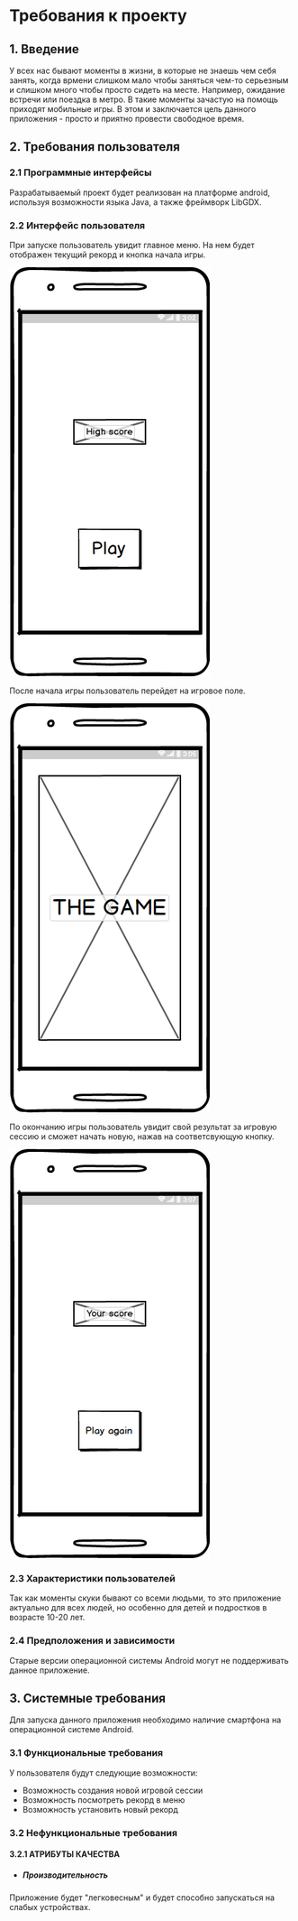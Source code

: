 # Требования к проекту
## 1. Введение
У всех нас бывают моменты в жизни, в которые не знаешь чем себя занять, когда врмени слишком мало чтобы заняться чем-то серьезным и 
слишком много чтобы просто сидеть на месте. Например, ожидание встречи или поездка в метро. В такие моменты зачастую на помощь приходят
мобильные игры. В этом и заключается цель данного приложения - просто и приятно провести свободное время.
## 2. Требования пользователя

### 2.1 Программные интерфейсы
Разрабатываемый проект будет реализован на платформе android, используя возможности языка Java, а также фреймворк LibGDX.
### 2.2 Интерфейс пользователя
При запуске пользователь увидит главное меню. На нем будет отображен текущий рекорд и кнопка начала игры.

![main_menu](https://github.com/VladislavKovalev550504/ZombieBird/blob/master/Mockups/Main%20menu.png)

После начала игры пользователь перейдет на игровое поле.

![game_session](https://github.com/VladislavKovalev550504/ZombieBird/blob/master/Mockups/Game%20session.png)

По окончанию игры пользователь увидит свой результат за игровую сессию и сможет начать новую, нажав на соответсвующую кнопку.

![end_of_game_session](https://github.com/VladislavKovalev550504/ZombieBird/blob/master/Mockups/End%20of%20game%20session.png)

### 2.3 Характеристики пользователей
Так как моменты скуки бывают со всеми людьми, то это приложение актуально для всех людей, но особенно для 
детей и подростков в возрасте 10-20 лет.
### 2.4 Предположения и зависимости
Старые версии операционной системы Android могут не поддерживать данное приложение.
## 3. Системные требования
Для запуска данного приложения необходимо наличие смартфона на операционной системе Android.
### 3.1 Функциональные требования
У пользователя будут следующие возможности:
- Возможность создания новой игровой сессии
- Возможность посмотреть рекорд в меню
- Возможность установить новый рекорд
### 3.2 Нефункциональные требования
#### 3.2.1 АТРИБУТЫ КАЧЕСТВА
- ##### Производительность
Приложение будет "легковесным" и будет способно запускаться на слабых устройствах.

